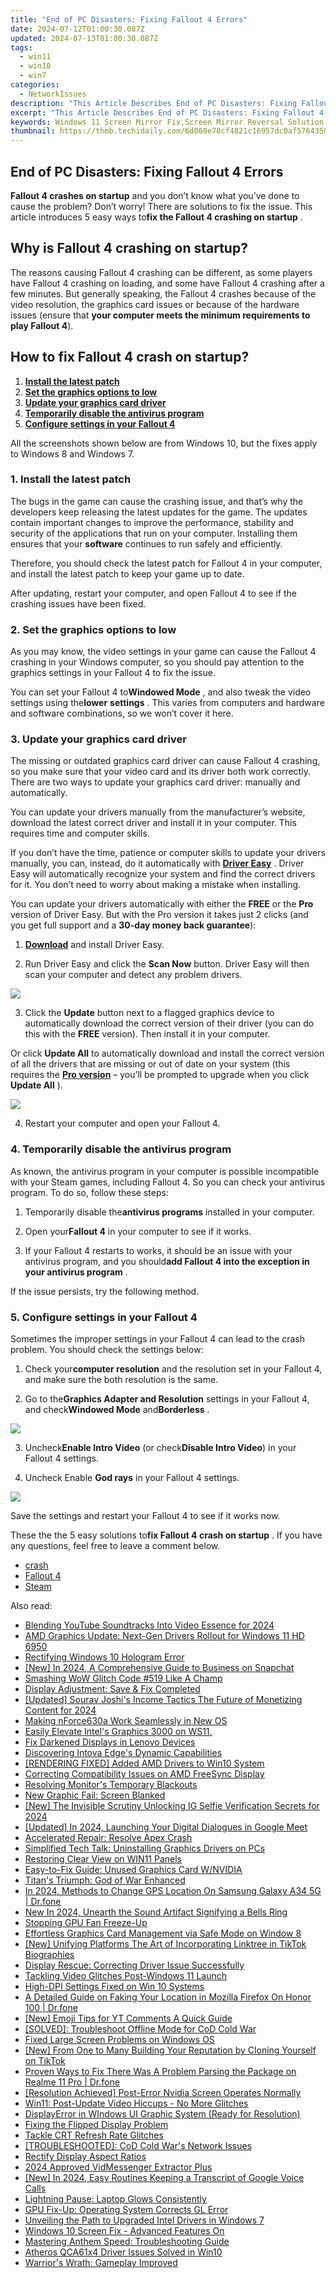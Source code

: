 ```yaml
---
title: "End of PC Disasters: Fixing Fallout 4 Errors"
date: 2024-07-12T01:00:30.087Z
updated: 2024-07-13T01:00:30.087Z
tags:
  - win11
  - win10
  - win7
categories:
  - NetworkIssues
description: "This Article Describes End of PC Disasters: Fixing Fallout 4 Errors"
excerpt: "This Article Describes End of PC Disasters: Fixing Fallout 4 Errors"
keywords: Windows 11 Screen Mirror Fix,Screen Mirror Reversal Solution,Windows 11 Display Mirror Error,Resolve Screen Mirror Reversal in Windows 11,Windows 11 Screen Sharing Troubleshooting,How To Fix Screen Mirror Reversal on Windows 11,Mirror Display Issues in Windows 11
thumbnail: https://thmb.techidaily.com/6d060e78cf4821c16957dc0af5764350800050d4c706e3284222e7ce2389a41f.jpg
---
```


## End of PC Disasters: Fixing Fallout 4 Errors

**Fallout 4 crashes on startup** and you don’t know what you’ve done to cause the problem? Don’t worry! There are solutions to fix the issue. This article introduces 5 easy ways to**fix the Fallout 4 crashing on startup** .

## Why is Fallout 4 crashing on startup?

 The reasons causing Fallout 4 crashing can be different, as some players have Fallout 4 crashing on loading, and some have Fallout 4 crashing after a few minutes. But generally speaking, the Fallout 4 crashes because of the video resolution, the graphics card issues or because of the hardware issues (ensure that **your computer meets the minimum requirements to play Fallout 4**).

## How to fix Fallout 4 crash on startup?

1. [**Install the latest patch**](#Way1)
2. [**Set the graphics options to low**](#Way5)
3. [**Update your graphics card driver**](#Way2)
4. [**Temporarily disable the antivirus program**](#Way3)
5. [**Configure settings in your Fallout 4**](#Way4)

 All the screenshots shown below are from Windows 10, but the fixes apply to Windows 8 and Windows 7.

### **1\. Install the latest patch**

 The bugs in the game can cause the crashing issue, and that’s why the developers keep releasing the latest updates for the game. The updates  contain important changes to improve the performance, stability and security of the applications that run on your computer. Installing them ensures that your **software**  continues to run safely and efficiently.

 Therefore, you should check the latest patch for Fallout 4 in your computer, and install the latest patch to keep your game up to date.

 After updating, restart your computer, and open Fallout 4 to see if the crashing issues have been fixed.

### **2\. Set the graphics options to low**

 As you may know, the video settings in your game can cause the Fallout 4 crashing in your Windows computer, so you should pay attention to the graphics settings in your Fallout 4 to fix the issue.

 You can set your Fallout 4 to**Windowed Mode** , and also tweak the video settings using the**lower** **settings** . This varies from computers and hardware and software combinations, so we won’t cover it here.

### **3\. Update your graphics card driver**

 The missing or outdated graphics card driver can cause Fallout 4 crashing, so you make sure that your video card and its driver both work correctly. There are two ways to update your graphics card driver: manually and automatically.

 You can update your drivers manually from the  manufacturer’s website, download the latest correct driver and install it in your computer. This requires time and computer skills.

 If you don’t have the time, patience or computer skills to update your drivers manually, you can, instead, do it automatically with **[Driver Easy](https://tools.techidaily.com/drivereasy/download/)**  . Driver Easy will automatically recognize your system and find the correct drivers for it. You don’t need to worry about making a mistake when installing.

 You can update your drivers automatically with either the **FREE**   or the **Pro**   version of Driver Easy. But with the Pro version it takes just 2 clicks (and you get full support and a **30-day money back guarantee**):

 1) **[Download](https://tools.techidaily.com/drivereasy/download/)**  and install Driver Easy.

 2) Run Driver Easy and click the **Scan Now**   button. Driver Easy will then scan your computer and detect any problem drivers.

![](https://images.drivereasy.com/wp-content/uploads/2018/05/img_5af033e1bbdc0.png)

 3) Click the **Update**   button next to a flagged graphics device to automatically download the correct version of their driver (you can do this with the **FREE**   version). Then install it in your computer.

 Or click **Update All**   to automatically download and install the correct version of all the drivers that are missing or out of date on your system (this requires the **[Pro version](https://tools.techidaily.com/drivereasy/download/)**  – you’ll be prompted to upgrade when you click **Update All** ).

![](https://images.drivereasy.com/wp-content/uploads/2018/03/img_5aa10ea1b4f5e.jpg)

4) Restart your computer and open your Fallout 4.

### **4\. Temporarily disable the antivirus program**

 As known, the antivirus program in your computer is possible incompatible with your Steam games, including Fallout 4\. So you can check your antivirus program. To do so, follow these steps:

 1) Temporarily disable the**antivirus programs** installed in your computer.

 2) Open your**Fallout 4** in your computer to see if it works.

 3) If your Fallout 4 restarts to works, it should be an issue with your antivirus program, and you should**add Fallout 4 into the exception in your antivirus program** .

If the issue persists, try the following method.

### **5\. Configure settings in your Fallout 4**

 Sometimes the improper settings in your Fallout 4 can lead to the crash problem. You should check the settings below:

 1) Check your**computer resolution** and the resolution set in your Fallout 4, and make sure the both resolution is the same.

 2) Go to the**Graphics Adapter and Resolution** settings in your Fallout 4, and check**Windowed Mode** and**Borderless** .

![](https://images.drivereasy.com/wp-content/uploads/2018/03/img_5abdd59344ec9.png)

 3) Uncheck**Enable Intro Video** (or check**Disable Intro Video**) in your Fallout 4 settings.

 4) Uncheck Enable **God rays** in your Fallout 4 settings.

![](https://images.drivereasy.com/wp-content/uploads/2018/03/img_5abdd817e89a3.jpg)

Save the settings and restart your Fallout 4 to see if it works now.

 These the the 5 easy solutions to**fix Fallout 4 crash on startup** . If you have any questions, feel free to leave a comment below.

* [crash](https://tools.techidaily.com/drivereasy/download/)
* [Fallout 4](https://tools.techidaily.com/drivereasy/download/)
* [Steam](https://tools.techidaily.com/drivereasy/download/)

<ins class="adsbygoogle"
     style="display:block"
     data-ad-format="autorelaxed"
     data-ad-client="ca-pub-7571918770474297"
     data-ad-slot="1223367746"></ins>



<ins class="adsbygoogle"
     style="display:block"
     data-ad-client="ca-pub-7571918770474297"
     data-ad-slot="8358498916"
     data-ad-format="auto"
     data-full-width-responsive="true"></ins>



<span class="atpl-alsoreadstyle">Also read:</span>
<div><ul>
<li><a href="https://extra-lessons.techidaily.com/blending-youtube-soundtracks-into-video-essence-for-2024/"><u>Blending YouTube Soundtracks Into Video Essence for 2024</u></a></li>
<li><a href="https://network-issues.techidaily.com/amd-graphics-update-next-gen-drivers-rollout-for-windows-11-hd-6950/"><u>AMD Graphics Update: Next-Gen Drivers Rollout for Windows 11 HD 6950</u></a></li>
<li><a href="https://network-issues.techidaily.com/rectifying-windows-10-hologram-error/"><u>Rectifying Windows 10 Hologram Error</u></a></li>
<li><a href="https://snapchat-videos.techidaily.com/new-in-2024-a-comprehensive-guide-to-business-on-snapchat/"><u>[New] In 2024, A Comprehensive Guide to Business on Snapchat</u></a></li>
<li><a href="https://network-issues.techidaily.com/smashing-wow-glitch-code-519-like-a-champ/"><u>Smashing WoW Glitch Code #519 Like A Champ</u></a></li>
<li><a href="https://network-issues.techidaily.com/display-adjustment-save-and-fix-completed/"><u>Display Adjustment: Save & Fix Completed</u></a></li>
<li><a href="https://youtube-lab.techidaily.com/ed-sourav-joshis-income-tactics-the-future-of-monetizing-content-for-2024/"><u>[Updated] Sourav Joshi's Income Tactics  The Future of Monetizing Content for 2024</u></a></li>
<li><a href="https://network-issues.techidaily.com/making-nforce630a-work-seamlessly-in-new-os/"><u>Making nForce630a Work Seamlessly in New OS</u></a></li>
<li><a href="https://network-issues.techidaily.com/1719974691697-easily-elevate-intels-graphics-3000-on-ws11/"><u>Easily Elevate Intel's Graphics 3000 on WS11.</u></a></li>
<li><a href="https://network-issues.techidaily.com/fix-darkened-displays-in-lenovo-devices/"><u>Fix Darkened Displays in Lenovo Devices</u></a></li>
<li><a href="https://extra-resources.techidaily.com/discovering-intova-edges-dynamic-capabilities/"><u>Discovering Intova Edge's Dynamic Capabilities</u></a></li>
<li><a href="https://network-issues.techidaily.com/rendering-fixed-added-amd-drivers-to-win10-system/"><u>[RENDERING FIXED] Added AMD Drivers to Win10 System</u></a></li>
<li><a href="https://network-issues.techidaily.com/correcting-compatibility-issues-on-amd-freesync-display/"><u>Correcting Compatibility Issues on AMD FreeSync Display</u></a></li>
<li><a href="https://network-issues.techidaily.com/resolving-monitors-temporary-blackouts/"><u>Resolving Monitor's Temporary Blackouts</u></a></li>
<li><a href="https://network-issues.techidaily.com/new-graphic-fail-screen-blanked/"><u>New Graphic Fail: Screen Blanked</u></a></li>
<li><a href="https://instagram-videos.techidaily.com/new-the-invisible-scrutiny-unlocking-ig-selfie-verification-secrets-for-2024/"><u>[New] The Invisible Scrutiny  Unlocking IG Selfie Verification Secrets for 2024</u></a></li>
<li><a href="https://digital-screen-recording.techidaily.com/updated-in-2024-launching-your-digital-dialogues-in-google-meet/"><u>[Updated] In 2024, Launching Your Digital Dialogues in Google Meet</u></a></li>
<li><a href="https://network-issues.techidaily.com/accelerated-repair-resolve-apex-crash/"><u>Accelerated Repair: Resolve Apex Crash</u></a></li>
<li><a href="https://network-issues.techidaily.com/simplified-tech-talk-uninstalling-graphics-drivers-on-pcs/"><u>Simplified Tech Talk: Uninstalling Graphics Drivers on PCs</u></a></li>
<li><a href="https://network-issues.techidaily.com/restoring-clear-view-on-win11-panels/"><u>Restoring Clear View on WIN11 Panels</u></a></li>
<li><a href="https://network-issues.techidaily.com/easy-to-fix-guide-unused-graphics-card-wnvidia/"><u>Easy-to-Fix Guide: Unused Graphics Card W/NVIDIA</u></a></li>
<li><a href="https://network-issues.techidaily.com/titans-triumph-god-of-war-enhanced/"><u>Titan's Triumph: God of War Enhanced</u></a></li>
<li><a href="https://phone-solutions.techidaily.com/in-2024-methods-to-change-gps-location-on-samsung-galaxy-a34-5g-drfone-by-drfone-virtual-android/"><u>In 2024, Methods to Change GPS Location On Samsung Galaxy A34 5G | Dr.fone</u></a></li>
<li><a href="https://audio-shaping.techidaily.com/new-in-2024-unearth-the-sound-artifact-signifying-a-bells-ring/"><u>New In 2024, Unearth the Sound Artifact Signifying a Bells Ring</u></a></li>
<li><a href="https://network-issues.techidaily.com/stopping-gpu-fan-freeze-up/"><u>Stopping GPU Fan Freeze-Up</u></a></li>
<li><a href="https://network-issues.techidaily.com/effortless-graphics-card-management-via-safe-mode-on-window-8/"><u>Effortless Graphics Card Management via Safe Mode on Window 8</u></a></li>
<li><a href="https://some-tips.techidaily.com/new-unifying-platforms-the-art-of-incorporating-linktree-in-tiktok-biographies/"><u>[New] Unifying Platforms  The Art of Incorporating Linktree in TikTok Biographies</u></a></li>
<li><a href="https://network-issues.techidaily.com/display-rescue-correcting-driver-issue-successfully/"><u>Display Rescue: Correcting Driver Issue Successfully</u></a></li>
<li><a href="https://network-issues.techidaily.com/tackling-video-glitches-post-windows-11-launch/"><u>Tackling Video Glitches Post-Windows 11 Launch</u></a></li>
<li><a href="https://network-issues.techidaily.com/high-dpi-settings-fixed-on-win-10-systems/"><u>High-DPI Settings Fixed on Win 10 Systems</u></a></li>
<li><a href="https://location-fake.techidaily.com/a-detailed-guide-on-faking-your-location-in-mozilla-firefox-on-honor-100-drfone-by-drfone-virtual-android/"><u>A Detailed Guide on Faking Your Location in Mozilla Firefox On Honor 100 | Dr.fone</u></a></li>
<li><a href="https://youtube-videos.techidaily.com/new-emoji-tips-for-yt-comments-a-quick-guide/"><u>[New] Emoji Tips for YT Comments  A Quick Guide</u></a></li>
<li><a href="https://network-issues.techidaily.com/solved-troubleshoot-offline-mode-for-cod-cold-war/"><u>[SOLVED]: Troubleshoot Offline Mode for CoD Cold War</u></a></li>
<li><a href="https://network-issues.techidaily.com/fixed-large-screen-problems-on-windows-os/"><u>Fixed Large Screen Problems on Windows OS</u></a></li>
<li><a href="https://tiktok-clips.techidaily.com/new-from-one-to-many-building-your-reputation-by-cloning-yourself-on-tiktok/"><u>[New] From One to Many  Building Your Reputation by Cloning Yourself on TikTok</u></a></li>
<li><a href="https://fix-guide.techidaily.com/proven-ways-to-fix-there-was-a-problem-parsing-the-package-on-realme-11-pro-drfone-by-drfone-fix-android-problems-fix-android-problems/"><u>Proven Ways to Fix There Was A Problem Parsing the Package on Realme 11 Pro | Dr.fone</u></a></li>
<li><a href="https://network-issues.techidaily.com/resolution-achieved-post-error-nvidia-screen-operates-normally/"><u>[Resolution Achieved] Post-Error Nvidia Screen Operates Normally</u></a></li>
<li><a href="https://network-issues.techidaily.com/win11-post-update-video-hiccups-no-more-glitches/"><u>Win11: Post-Update Video Hiccups - No More Glitches</u></a></li>
<li><a href="https://network-issues.techidaily.com/displayerror-in-windows-ui-graphic-system-ready-for-resolution/"><u>DisplayError in WIndows UI Graphic System (Ready for Resolution)</u></a></li>
<li><a href="https://network-issues.techidaily.com/fixing-the-flipped-display-problem/"><u>Fixing the Flipped Display Problem</u></a></li>
<li><a href="https://network-issues.techidaily.com/tackle-crt-refresh-rate-glitches/"><u>Tackle CRT Refresh Rate Glitches</u></a></li>
<li><a href="https://network-issues.techidaily.com/troubleshooted-cod-cold-wars-network-issues/"><u>[TROUBLESHOOTED]: CoD Cold War's Network Issues</u></a></li>
<li><a href="https://network-issues.techidaily.com/rectify-display-aspect-ratios/"><u>Rectify Display Aspect Ratios</u></a></li>
<li><a href="https://facebook-video-recording.techidaily.com/2024-approved-vidmessenger-extractor-plus/"><u>2024 Approved  VidMessenger Extractor Plus</u></a></li>
<li><a href="https://screen-mirroring-recording.techidaily.com/new-in-2024-easy-routines-keeping-a-transcript-of-google-voice-calls/"><u>[New] In 2024, Easy Routines  Keeping a Transcript of Google Voice Calls</u></a></li>
<li><a href="https://network-issues.techidaily.com/lightning-pause-laptop-glows-consistently/"><u>Lightning Pause: Laptop Glows Consistently</u></a></li>
<li><a href="https://network-issues.techidaily.com/gpu-fix-up-operating-system-corrects-gl-error/"><u>GPU Fix-Up: Operating System Corrects GL Error</u></a></li>
<li><a href="https://network-issues.techidaily.com/unveiling-the-path-to-upgraded-intel-drivers-in-windows-7/"><u>Unveiling the Path to Upgraded Intel Drivers in Windows 7</u></a></li>
<li><a href="https://network-issues.techidaily.com/windows-10-screen-fix-advanced-features-on/"><u>Windows 10 Screen Fix - Advanced Features On</u></a></li>
<li><a href="https://network-issues.techidaily.com/mastering-anthem-speed-troubleshooting-guide/"><u>Mastering Anthem Speed: Troubleshooting Guide</u></a></li>
<li><a href="https://network-issues.techidaily.com/atheros-qca61x4-driver-issues-solved-in-win10/"><u>Atheros QCA61x4 Driver Issues Solved in Win10</u></a></li>
<li><a href="https://network-issues.techidaily.com/warriors-wrath-gameplay-improved/"><u>Warrior's Wrath: Gameplay Improved</u></a></li>
</ul></div>

